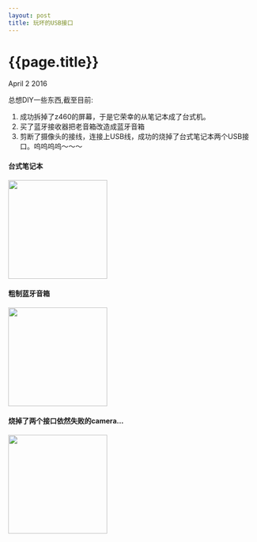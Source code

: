 ```yaml
---
layout: post
title: 玩坏的USB接口
---
```


{{page.title}}
=====================

<p class="meta">April 2 2016</p>


总想DIY一些东西,截至目前:
  
1. 成功拆掉了z460的屏幕，于是它荣幸的从笔记本成了台式机。
  2. 买了蓝牙接收器把老音箱改造成蓝牙音箱
  3. 剪断了摄像头的接线，连接上USB线，成功的烧掉了台式笔记本两个USB接口。呜呜呜呜～～～

#### 台式笔记本
<img src="{{site.url}}/images/DIY_pc.jpg"  height="200px" width="200px">

#### 粗制蓝牙音箱
<img src="{{site.url}}/images/DIY_blueteeth_sound.jpg"  height="200px" width="200px">

#### 烧掉了两个接口依然失败的camera...
<img src="{{site.url}}/images/z460_laptop_camera.jpg"  height="200px" width="200px">

